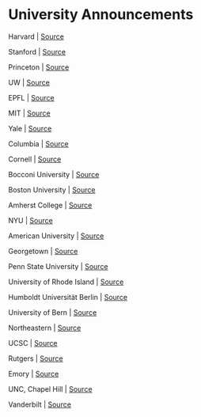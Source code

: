# University Announcements

Harvard | [Source](https://www.harvard.edu/covid-19-moving-classes-online-other-updates)

Stanford | [Source](https://news.stanford.edu/2020/03/06/letter-provost-drell-covid-19-updates-online-classes-admit-weekend/)

Princeton | [Source](https://www.princeton.edu/content/covid-19-coronavirus-information#classes)

UW | [Source](https://www.washington.edu/coronavirus/#classes)

EPFL | [Source](https://www.epfl.ch/campus/security-safety/en/health/coronavirus-covid19/students/)

MIT | [Source](https://news.mit.edu/2020/letter-regarding-escalating-response-covid-19-0310)

Yale | [Source](https://communications.yale.edu/covid-19-information#movingclasses)

Columbia  | [Source](https://www.columbia.edu/content/online-classes)

Cornell  | [Source](https://statements.cornell.edu/2020/20200310-coronavirus-update.cfm)

Bocconi University | [Source](https://www.viasarfatti25.unibocconi.eu/notizia.php?idArt=21573)

Boston University | [Source](https://www.bu.edu/articles/2020/bu-all-classes-online-coronavirus/)

Amherst College | [Source](https://www.amherst.edu/news/covid-19/messages-for-the-college-community/node/766550)

NYU | [Source](https://www.nyu.edu/about/leadership-university-administration/office-of-the-president/communications/important-new-coronavirus-related-measures-and-restrictions-and-possible-future-steps.html)

American University | [Source](https://www.american.edu/president/announcements/march-10-2020.cfm)

Georgetown | [Source](https://www.georgetown.edu/news/announcing-our-transition-to-a-virtual-learning-environment/)

Penn State University | [Source](https://news.psu.edu/story/611757/2020/03/11/academics/all-penn-state-classes-take-place-remotely-beginning-march-16)

University of Rhode Island | [Source](https://web.uri.edu/coronavirus/2020/03/11/important-uri-covid-19-updates/)

Humboldt Universität Berlin | [Source](https://www.hu-berlin.de/en/press-portal/current-information-regarding-coronavirus/information-for-employees-and-students-regarding-covid-19/immediate-measures-to-prevent-the-coronavirus-spread?set_language=en)

University of Bern | [Source](https://www.unibe.ch/coronavirus/index_eng.html)

Northeastern | [Source](https://news.northeastern.edu/coronavirus/university-messages/advancing-our-mission-in-a-time-of-uncertainty/)

UCSC | [Source](https://news.ucsc.edu/2020/03/urgent-ucsc-suspending-in-person-classes-in-response-to-covid19.html)

Rutgers | [Source](https://president.rutgers.edu/public-remarks/letters/important-update-university-operating-status-regarding-covid-19)

Emory | [Source](https://www.ajc.com/blog/get-schooled/emory-first-georgia-college-close-campus-over-coronavirus-and-move-classes-online/IFv5Lw4BPmEw9FTJoUxNTN/)

UNC, Chapel Hill | [Source](https://www.unc.edu/coronavirus/)

Vanderbilt | [Source](https://www.vanderbilt.edu/coronavirus/)
